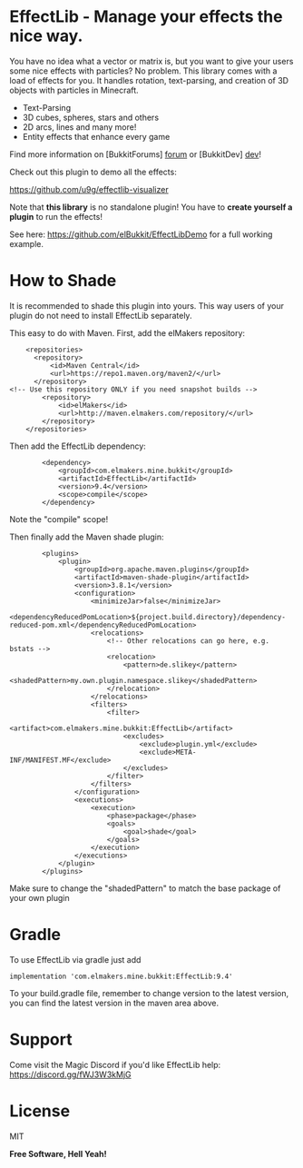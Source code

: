 EffectLib - Manage your effects the nice way.
=========

You have no idea what a vector or matrix is, but you want to give your users some nice effects with particles? No problem. This library comes with a load of effects for you. It handles rotation, text-parsing, and creation of 3D objects with particles in Minecraft.

  - Text-Parsing
  - 3D cubes, spheres, stars and others
  - 2D arcs, lines and many more!
  - Entity effects that enhance every game 

Find more information on [BukkitForums] [forum] or [BukkitDev] [dev]!

Check out this plugin to demo all the effects:

https://github.com/u9g/effectlib-visualizer

Note that **this library** is no standalone plugin! You have to **create yourself a plugin** to run the effects!

See here: https://github.com/elBukkit/EffectLibDemo
for a full working example.

# How to Shade

It is recommended to shade this plugin into yours. This way users of your plugin do not need to install EffectLib separately.

This easy to do with Maven. First, add the elMakers repository:

```
    <repositories>
      <repository>
          <id>Maven Central</id>
          <url>https://repo1.maven.org/maven2/</url>
      </repository>
<!-- Use this repository ONLY if you need snapshot builds -->
        <repository>
            <id>elMakers</id>
            <url>http://maven.elmakers.com/repository/</url>
        </repository>
    </repositories>
```

Then add the EffectLib dependency:

```
        <dependency>
            <groupId>com.elmakers.mine.bukkit</groupId>
            <artifactId>EffectLib</artifactId>
            <version>9.4</version>
            <scope>compile</scope>
        </dependency>

```

Note the "compile" scope!

Then finally add the Maven shade plugin:

```
        <plugins>
            <plugin>
                <groupId>org.apache.maven.plugins</groupId>
                <artifactId>maven-shade-plugin</artifactId>
                <version>3.8.1</version>
                <configuration>
                    <minimizeJar>false</minimizeJar>
                    <dependencyReducedPomLocation>${project.build.directory}/dependency-reduced-pom.xml</dependencyReducedPomLocation>
                    <relocations>
                        <!-- Other relocations can go here, e.g. bstats -->
                        <relocation>
                            <pattern>de.slikey</pattern>
                            <shadedPattern>my.own.plugin.namespace.slikey</shadedPattern>
                        </relocation>
                    </relocations>
                    <filters>
                        <filter>
                            <artifact>com.elmakers.mine.bukkit:EffectLib</artifact>
                            <excludes>
                                <exclude>plugin.yml</exclude>
                                <exclude>META-INF/MANIFEST.MF</exclude>
                            </excludes>
                        </filter>
                    </filters>
                </configuration>
                <executions>
                    <execution>
                        <phase>package</phase>
                        <goals>
                            <goal>shade</goal>
                        </goals>
                    </execution>
                </executions>
            </plugin>
        </plugins>
```

Make sure to change the "shadedPattern" to match the base package of your own plugin

# Gradle

To use EffectLib via gradle just add

```
implementation 'com.elmakers.mine.bukkit:EffectLib:9.4'
```

To your build.gradle file, remember to change version to the latest version, you can find the latest version in the maven area above.


# Support

Come visit the Magic Discord if you'd like EffectLib help: https://discord.gg/fWJ3W3kMjG

# License

MIT

**Free Software, Hell Yeah!**

[dev]:http://dev.bukkit.org/bukkit-plugins/effectlib/
[forum]:http://forums.bukkit.org/threads/effectlib-manage-your-effects-the-nice-way-text-in-particles.259879/

    

